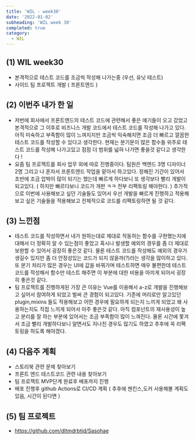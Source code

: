 ```yaml
---
title: 'WIL - week30'
date: '2022-01-02'
subheading: 'WIL week 30'
completed: true
category:
  - WIL
---
```


## (1) WIL week30

- 본격적으로 테스트 코드를 조금씩 작성해 나가는중 (우선, 유닛 테스트)
- 사이드 팀 프로젝트 개발 ( 프론트엔드 )

## (2) 이번주 내가 한 일

- 저번에 회사에서 프론트엔드의 테스트 코드에 관련해서 좋은 얘기들이 오고 갔었고 본격적으로 그 이후로 비즈니스 개발 코드에서 테스트 코드를 작성해 나가고 있다. 아직 미숙하고 부족함이 많이 느껴지지만 조금씩 익숙해지면 조금 더 빠르고 깔끔한 테스트 코드를 작성할 수 있다고 생각한다. 현재는 분기문이 많은 함수들 위주로 테스트 코드를 작성해 나가고있고 점점 더 범위를 넓혀 나가면 좋을것 같다고 생각한다 !
- 요즘 팀 프로젝트를 회사 업무 외에 따로 진행중이다. 팀원은 백엔드 3명 디자이너 2명 그리고 나 혼자서 프론트엔드 작업을 맡아서 하고있다. 정해진 기간이 있어서 초반에 조금 압박이 많이 되기는 했는데 빠르게 하다보니 또 생각보다 빨리 개발이 되고있다. ( 하지만 빠르다보니 코드가 개판 ㅋㅋ 전부 리팩토링 해야한다. ) 추가적으로 이번에 사용해보고 싶던 기술들도 있어서 우선 개발을 빠르게 진행하고 적용해보고 싶은 기술들을 적용해보고 전체적으로 코드를 리팩토링하면 될 것 같다.

## (3) 느낀점

- 테스트 코드를 작성하면서 내가 원하는대로 제대로 작동하는 함수를 구현했는지에 대해서 더 정확히 알 수 있는점이 좋았고 혹시나 발생할 예외의 경우를 좀 더 제대로 보완할 수 있어서 굉장히 좋은것 같다. 물론 테스트 코드를 작성해도 예외의 경우가 생길수 있지만 좀 더 안정성있는 코드가 되지 않을까(?)라는 생각을 많이하고 있다. 또 분기 처리가 많은 경우는 UI에 값을 바꿔가며 테스트하면 매우 불편한데 테스트 코드를 작성해서 함수만 테스트 해주면 이 부분에 대한 비용을 아끼게 되어서 굉장히 좋은것 같다.
- 팀 프로젝트를 진행하게된 가장 큰 이유는 Vue를 이용해서 a-z로 개발을 진행해보고 싶어서 참여하게 되었고 벌써 큰 경험이 되고있다. 기존에 머리로만 알고있던 plugin,mixins 들도 적용해보고 어떤 경우에 필요하게 되는지 느끼게 되었고 왜 사용하는지도 직접 느끼게 되어서 아주 좋은것 같다. 아직 컴포넌트의 재사용성이 높고 분리를 잘 하는 부분에 있어서는 조금 부족함이 많이 느껴진다. 물론 시간에 쫓겨서 조금 빨리 개발하다보니 알면서도 지나친 경우도 많기도 하였고 추후에 꼭 리팩토링을 하도록 해야겠다.

## (4) 다음주 계획

- 스토리북 관련 문제 찾아보기
- 프론트 엔드 테스트코드 관련 내용 찾아보기
- 팀 프로젝트 MVP단계 완료후 배포까지 진행
- 배포 진행후 github Actions로 CI/CD 계획 ( 추후에 젠킨스,도커 사용해볼 계획도 있음, 시간이 된다면 )

## (5) 팀 프로젝트

- https://github.com/dltmdrbtjd/Sasohae
